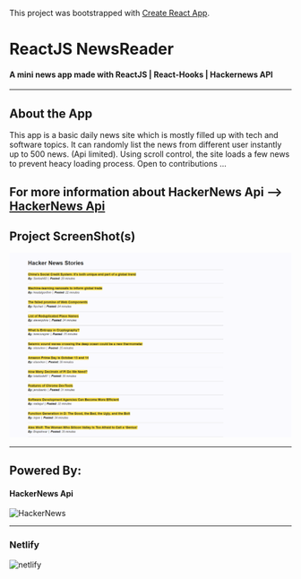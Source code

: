 This project was bootstrapped with [Create React App](https://github.com/facebook/create-react-app).


# ReactJS NewsReader

#### A mini news app made with ReactJS | React-Hooks | Hackernews API #####

--- 

## About the App

This app is a basic daily news site which is mostly filled up with tech and software topics. It can randomly list the news from different user instantly up to 500 news. (Api limited). Using scroll control, the site loads a few news to prevent heacy loading process. Open to contributions ...  

For more information about HackerNews Api --> [HackerNews Api](https://github.com/HackerNews/API)
---

## Project ScreenShot(s)

![MainPage](https://github.com/Bgstatic/ReactJS-NewsReader/blob/master/img/MainPage.png)

---

## Powered By:

#### HackerNews Api
 
![HackerNews](https://d3nb9u6x572n0.cloudfront.net/packs/media/images/logo-hn-search-a822432b.png)
 
---

### Netlify

![netlify](https://blog.back4app.com/wp-content/uploads/2019/11/netlify-alternatives-1140x515.png)

